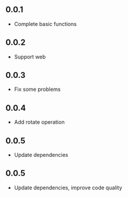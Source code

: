 ## 0.0.1

* Complete basic functions

## 0.0.2

* Support web

## 0.0.3

* Fix some problems

## 0.0.4

* Add rotate operation

## 0.0.5

* Update dependencies

## 0.0.5

* Update dependencies, improve code quality
